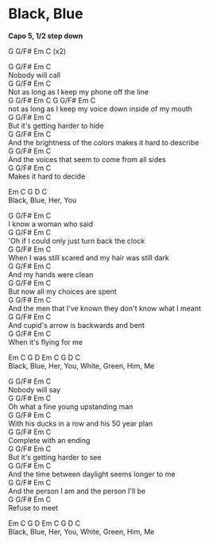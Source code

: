 # Black, Blue

**Capo 5, 1/2 step down**  
  
G G/F\# Em C (x2)  
  
G G/F\# Em C  
Nobody will call  
G G/F\# Em C  
Not as long as I keep my phone off the line  
G G/F\# Em C G G/F\# Em C  
not as long as I keep my voice down inside of my mouth  
G G/F\# Em C  
But it's getting harder to hide  
G G/F\# Em C  
And the brightness of the colors makes it hard to describe  
G G/F\# Em C  
And the voices that seem to come from all sides  
G G/F\# Em C  
Makes it hard to decide  
  
Em C G D C  
Black, Blue, Her, You  
  
G G/F\# Em C  
I know a woman who said  
G G/F\# Em C  
'Oh if I could only just turn back the clock  
G G/F\# Em C  
When I was still scared and my hair was still dark  
G G/F\# Em C  
And my hands were clean  
G G/F\# Em C  
But now all my choices are spent  
G G/F\# Em C  
And the men that I've known they don't know what I meant  
G G/F\# Em C  
And cupid's arrow is backwards and bent  
G G/F\# Em C  
When it's flying for me  
  
Em C G D Em C G D C  
Black, Blue, Her, You, White, Green, Him, Me  
  
G G/F\# Em C  
Nobody will say  
G G/F\# Em C  
Oh what a fine young upstanding man  
G G/F\# Em C  
With his ducks in a row and his 50 year plan  
G G/F\# Em C  
Complete with an ending  
G G/F\# Em C  
But it's getting harder to see  
G G/F\# Em C  
And the time between daylight seems longer to me  
G G/F\# Em C  
And the person I am and the person I'll be  
G G/F\# Em C  
Refuse to meet  
  
Em C G D Em C G D C  
Black, Blue, Her, You, White, Green, Him, Me
